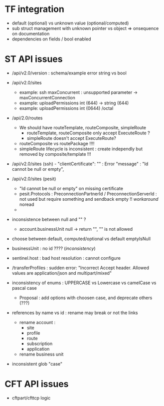 
# TF integration

- default (optional) vs unknown value (optional/computed)
- sub struct management with unknown pointer vs object => onsequence on documentation
- dependencies on fields / bool enabled

# ST API issues
- /api/v2.0/version : schema/example error string vs bool
- /api/v2.0/sites 
  - example: ssh maxConcurrent : unsupported parameter  -> maxConcurrentConnection
  - example: uploadPermissions int (644) -> string (644)
  - example: uploadPermissions int (0644) /octal
- /api/2.0/routes
  - We should have routeTemplate, routeComposite, simpleRoute
    - routeTemplate, routeComposite only accept ExecuteRoute ?
    - simpleRoute doesn't accept ExecuteRoute?
  - routeComposite vs routePackage !!!!
  - simpleRoute lifecycle is inconsistent : create independly but removed by composite/template !!!

- /api/v2.0/sites (ssh) - "clientCertificate": "" : Error "message" : "Id cannot be null or empty",
- /api/v2.0/sites (pesit)
  - "Id cannot be null or empty" on missing certificate
  - pesit.Protocols : PreconnectionPartnerId / PreconnectionServerId : not used but require something and sendback empty !! *workaround* noread
  - 

- inconsistence between null and "" ? 
  - account.businessUnit null -> return "", "" is not allowed 
- choose between default, computed/optional vs default emptyIsNull

- businessUnit : no id ???? (*inconsistency*)
- sentinel.host : bad host resolution : cannot configure

- /transferProfiles : sudden error: "Incorrect Accept header. Allowed values are application/json and multipart/mixed"
- inconsistency of enums : UPPERCASE vs Lowercase vs camelCase vs pascal case
  - Proposal : add options with choosen case, and deprecate others (???)

- references by name vs id : rename may break or not the links
  - rename account : 
    -  site
    -  profile
    -  route
    -  subscription
    -  application
   -  rename business unit
  
-  inconsistent glob "case"

# CFT API issues
- cftpart/cfttcp logic


